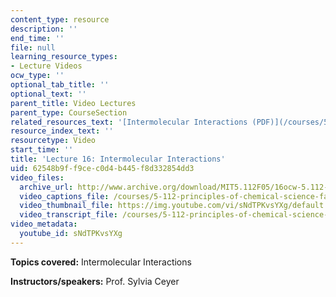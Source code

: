 ```yaml
---
content_type: resource
description: ''
end_time: ''
file: null
learning_resource_types:
- Lecture Videos
ocw_type: ''
optional_tab_title: ''
optional_text: ''
parent_title: Video Lectures
parent_type: CourseSection
related_resources_text: '[Intermolecular Interactions (PDF)](/courses/5-112-principles-of-chemical-science-fall-2005/resources/lecture16)'
resource_index_text: ''
resourcetype: Video
start_time: ''
title: 'Lecture 16: Intermolecular Interactions'
uid: 62548b9f-f9ce-c0d4-b445-f8d332854dd3
video_files:
  archive_url: http://www.archive.org/download/MIT5.112F05/16ocw-5.112-19oct2005-220k.mp4
  video_captions_file: /courses/5-112-principles-of-chemical-science-fall-2005/428603e5e42d575ebac1a439a16325a8_sNdTPKvsYXg.vtt
  video_thumbnail_file: https://img.youtube.com/vi/sNdTPKvsYXg/default.jpg
  video_transcript_file: /courses/5-112-principles-of-chemical-science-fall-2005/2a7c7f2c74d4edf695da1bb0da972196_sNdTPKvsYXg.pdf
video_metadata:
  youtube_id: sNdTPKvsYXg
---
```


**Topics covered:** Intermolecular Interactions

**Instructors/speakers:** Prof. Sylvia Ceyer



